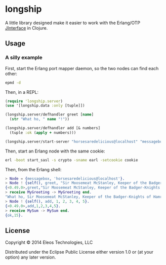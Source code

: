 # longship

A little library designed make it easier to work with the Erlang/OTP [JInterface](http://www.erlang.org/doc/apps/jinterface/jinterface_users_guide.html) in Clojure.

## Usage

### A silly example

First, start the Erlang port mapper daemon, so the two nodes can find each other:

```bash
epmd -d
```

Then, in a REPL:

```clojure
(require 'longship.server)
(use '[longship.data :only [tuple]])

(longship.server/defhandler greet [name]
  (str "What ho, " name "!"))

(longship.server/defhandler add [& numbers]
  (tuple :ok (apply + numbers)))

(longship.server/start-server "horsesaredelicious@localhost" "messagebox" "cookie")
```

Then, start an Erlang node with the same cookie:

```bash
erl -boot start_sasl -s crypto -sname earl -setcookie cookie
```

Then, from the Erlang shell:

```erlang
> Node = {messagebox, 'horsesaredelicious@localhost'}.
> Node ! {self(), greet, "Sir Moosemeat McStanley, Keeper of the Badger-Knights of Hamramnon"}.
{<0.49.0>,greet,"Sir Moosemeat McStanley, Keeper of the Badger-Knights of Hamramnon"}
> receive MyGreeting -> MyGreeting end.
"What ho, Sir Moosemeat McStanley, Keeper of the Badger-Knights of Hamramnon!"
> Node ! {self(), add, 1, 2, 3, 4, 5}.
{<0.49.0>,add,1,2,3,4,5}.
> receive MySum -> MySum end.
{ok,15}.
```

## License

Copyright © 2014 Eleos Technologies, LLC

Distributed under the Eclipse Public License either version 1.0 or (at
your option) any later version.
